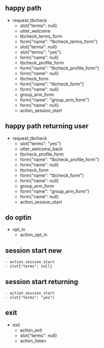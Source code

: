 ## happy path
* request_tbcheck
    - slot{"terms": null}
    - utter_welcome
    - tbcheck_terms_form
    - form{"name": "tbcheck_terms_form"}
    - slot{"terms": null}
    - slot{"terms": "yes"}
    - form{"name": null}
    - tbcheck_profile_form
    - form{"name": "tbcheck_profile_form"}
    - form{"name": null}
    - tbcheck_form
    - form{"name": "tbcheck_form"}
    - form{"name": null}
    - group_arm_form
    - form{"name": "group_arm_form"}
    - form{"name": null}
    - action_session_start

## happy path returning user
* request_tbcheck
    - slot{"terms": "yes"}
    - utter_welcome_back
    - tbcheck_profile_form
    - form{"name": "tbcheck_profile_form"}
    - form{"name": null}
    - tbcheck_form
    - form{"name": "tbcheck_form"}
    - form{"name": null}
    - group_arm_form
    - form{"name": "group_arm_form"}
    - form{"name": null}
    - action_session_start

## do optin
 * opt_in
    - action_opt_in

## session start new
    - action_session_start
    - slot{"terms": null}

## session start returning
    - action_session_start
    - slot{"terms": "yes"}

## exit
* exit
    - action_exit
    - slot{"terms": null}
    - action_listen
